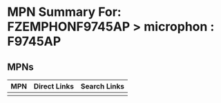 



# MPN Summary For: FZEMPHONF9745AP > microphon : F9745AP

## MPNs
  

|MPN|Direct Links|Search Links|
| :--- | :--- | :--- |
||||
